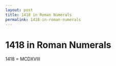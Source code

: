 ```yaml
---
layout: post
title: 1418 in Roman Numerals
permalink: 1418-in-roman-numerals
---
```


# 1418 in Roman Numerals

1418 = MCDXVIII
